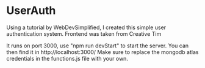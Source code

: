 # UserAuth
Using a tutorial by WebDevSimplified, I created this simple user authentication system. Frontend was taken from Creative Tim

It runs on port 3000, use "npm run devStart" to start the server. You can then find it in http://localhost:3000/
Make sure to replace the mongodb atlas credentials in the functions.js file with your own.
